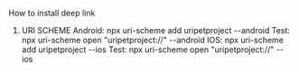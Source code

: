 How to install deep link

1. URI SCHEME
Android: npx uri-scheme add uripetproject --android
Test: npx uri-scheme open "uripetproject://" --android
IOS: npx uri-scheme add uripetproject --ios
Test: npx uri-scheme open "uripetproject://" --ios